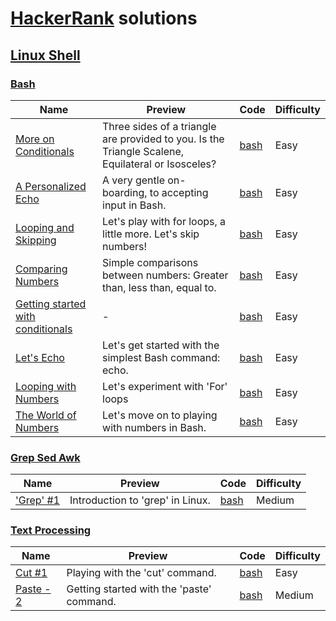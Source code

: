 # [HackerRank](https://www.hackerrank.com/) solutions

## [Linux Shell](https://www.hackerrank.com/domains/shell)

### [Bash](https://www.hackerrank.com/domains/shell/bash)

Name | Preview | Code | Difficulty
---- | ------- | ---- | ----------
[More on Conditionals](https://www.hackerrank.com/challenges/bash-tutorials---more-on-conditionals)|Three sides of a triangle are provided to you. Is the Triangle Scalene, Equilateral or Isosceles?|[bash](shell/bash/bash-tutorials---more-on-conditionals.sh)|Easy
[A Personalized Echo](https://www.hackerrank.com/challenges/bash-tutorials---a-personalized-echo)|A very gentle on-boarding, to accepting input in Bash.|[bash](shell/bash/bash-tutorials---a-personalized-echo.sh)|Easy
[Looping and Skipping](https://www.hackerrank.com/challenges/bash-tutorials---looping-and-skipping)|Let's play with for loops, a little more. Let's skip numbers!|[bash](shell/bash/bash-tutorials---looping-and-skipping.sh)|Easy
[Comparing Numbers](https://www.hackerrank.com/challenges/bash-tutorials---comparing-numbers)|Simple comparisons between numbers: Greater than, less than, equal to.|[bash](shell/bash/bash-tutorials---comparing-numbers.sh)|Easy
[Getting started with conditionals](https://www.hackerrank.com/challenges/bash-tutorials---getting-started-with-conditionals)|-|[bash](shell/bash/bash-tutorials---getting-started-with-conditionals.sh)|Easy
[Let's Echo](https://www.hackerrank.com/challenges/bash-tutorials-lets-echo)|Let's get started with the simplest Bash command: echo.|[bash](shell/bash/bash-tutorials-lets-echo.sh)|Easy
[Looping with Numbers](https://www.hackerrank.com/challenges/bash-tutorials---looping-with-numbers)|Let's experiment with 'For' loops|[bash](shell/bash/bash-tutorials---looping-with-numbers.sh)|Easy
[The World of Numbers](https://www.hackerrank.com/challenges/bash-tutorials---the-world-of-numbers)|Let's move on to playing with numbers in Bash.|[bash](shell/bash/bash-tutorials---the-world-of-numbers.sh)|Easy
### [Grep Sed Awk](https://www.hackerrank.com/domains/shell/grep-sed-awk)

Name | Preview | Code | Difficulty
---- | ------- | ---- | ----------
['Grep' #1](https://www.hackerrank.com/challenges/text-processing-in-linux-the-grep-command-1)|Introduction to 'grep' in Linux.|[bash](shell/grep-sed-awk/text-processing-in-linux-the-grep-command-1.sh)|Medium
### [Text Processing](https://www.hackerrank.com/domains/shell/textpro)

Name | Preview | Code | Difficulty
---- | ------- | ---- | ----------
[Cut #1](https://www.hackerrank.com/challenges/text-processing-cut-1)|Playing with the 'cut' command.|[bash](shell/textpro/text-processing-cut-1.sh)|Easy
[Paste - 2](https://www.hackerrank.com/challenges/paste-2)|Getting started with the 'paste' command.|[bash](shell/textpro/paste-2.sh)|Medium

